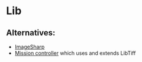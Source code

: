 # Lib

## Alternatives:

- [ImageSharp](https://github.com/SixLabors/ImageSharp)
- [Mission controller](https://github.com/ArduPilot/MissionPlanner/blob/cedabf7b610c0e54b8fe4409d903963faa69ab90/ExtLibs/Utilities/GeoTiff.cs)
which uses and extends LibTiff 

 